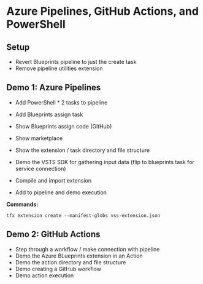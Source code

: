# Azure Pipelines, GitHub Actions, and PowerShell

## Setup

- Revert Blueprints pipeline to just the create task
- Remove pipeline utilities extension

## Demo 1: Azure Pipelines

- Add PowerShell * 2 tasks to pipeline
- Add Blueprints assign task
- Show Blueprints assign code (GitHub)
- Show marketplace

- Show the extension / task directory and file structure
- Demo the VSTS SDK for gathering input data (flip to blueprints task for service connection)
- Compile and import extension
- Add to pipeline and demo execution

**Commands:**

```
tfx extension create --manifest-globs vss-extension.json
```

## Demo 2: GitHub Actions

- Step through a workflow / make connection with pipeline
- Demo the Azure BLueprints extension in an Action
- Demo the action directory and file structure
- Demo creating a GitHub workflow
- Demo action execution